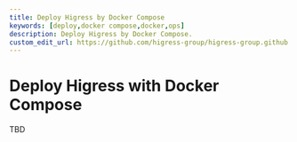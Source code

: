 ```yaml
---
title: Deploy Higress by Docker Compose
keywords: [deploy,docker compose,docker,ops]
description: Deploy Higress by Docker Compose.
custom_edit_url: https://github.com/higress-group/higress-group.github.io/blob/main/src/content/docs/latest/en/ops/deploy-by-docker-compose.md
---
```


# Deploy Higress with Docker Compose

TBD